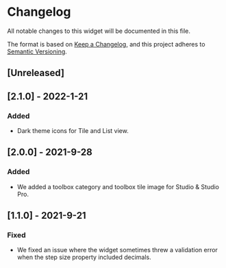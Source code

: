 # Changelog
All notable changes to this widget will be documented in this file.

The format is based on [Keep a Changelog](https://keepachangelog.com/en/1.0.0/), and this project adheres to [Semantic Versioning](https://semver.org/spec/v2.0.0.html).

## [Unreleased]

## [2.1.0] - 2022-1-21

### Added
- Dark theme icons for Tile and List view.

## [2.0.0] - 2021-9-28

### Added
 - We added a toolbox category and toolbox tile image for Studio & Studio Pro.

## [1.1.0] - 2021-9-21

### Fixed
- We fixed an issue where the widget sometimes threw a validation error when the step size property included decimals.
